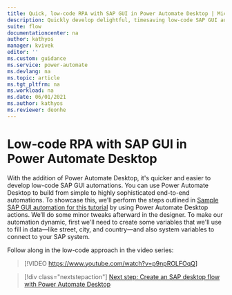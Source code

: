 ```yaml
---
title: Quick, low-code RPA with SAP GUI in Power Automate Desktop | Microsoft Docs
description: Quickly develop delightful, timesaving low-code SAP GUI automations with Power Automate.
suite: flow
documentationcenter: na
author: kathyos
manager: kvivek
editor: ''
ms.custom: guidance
ms.service: power-automate
ms.devlang: na
ms.topic: article
ms.tgt_pltfrm: na
ms.workload: na
ms.date: 06/01/2021
ms.author: kathyos
ms.reviewer: deonhe
---
```


# Low-code RPA with SAP GUI in Power Automate Desktop

<!--todo: there are no 4 samples in the linked doc-->
<!--note from editor: The "4" referred to the chapter number in the e-book (which I renamed, so if you reject that change, be sure to change it here and elsewhere in the doc set).-->

With the addition of Power Automate Desktop, it's quicker and easier to develop low-code SAP GUI automations. You can use Power Automate Desktop to build from simple to highly sophisticated end-to-end automations. To showcase this, we'll perform the steps outlined in [Sample SAP GUI automation for this tutorial](sample-sap-scenario.md) by using Power Automate Desktop actions. We’ll do some minor tweaks afterward in the designer. To make our automation dynamic, first we'll need to create some variables that we'll use to fill in data—like street, city, and country—and also system variables to connect to your SAP system.

Follow along in the low-code approach in the video series:

> [!VIDEO https://www.youtube.com/watch?v=p9npROLFOqQ]

> [!div class="nextstepaction"]
> [Next step: Create an SAP desktop flow with Power Automate Desktop](creating-sap-desktop-flow-action-based-gui.md)

